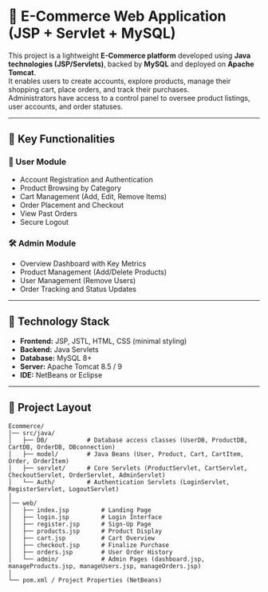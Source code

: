 
# 🛒 E-Commerce Web Application (JSP + Servlet + MySQL)

This project is a lightweight **E-Commerce platform** developed using **Java technologies (JSP/Servlets)**, backed by **MySQL** and deployed on **Apache Tomcat**.  
It enables users to create accounts, explore products, manage their shopping cart, place orders, and track their purchases.  
Administrators have access to a control panel to oversee product listings, user accounts, and order statuses.

---

## 🚀 Key Functionalities

### 👤 User Module
- Account Registration and Authentication  
- Product Browsing by Category  
- Cart Management (Add, Edit, Remove Items)  
- Order Placement and Checkout  
- View Past Orders  
- Secure Logout

### 🛠 Admin Module
- Overview Dashboard with Key Metrics  
- Product Management (Add/Delete Products)  
- User Management (Remove Users)  
- Order Tracking and Status Updates

---

## 🧰 Technology Stack
- **Frontend:** JSP, JSTL, HTML, CSS (minimal styling)  
- **Backend:** Java Servlets  
- **Database:** MySQL 8+  
- **Server:** Apache Tomcat 8.5 / 9  
- **IDE:** NetBeans or Eclipse

---

## 📁 Project Layout

```
Ecommerce/
│── src/java/
│   ├── DB/           # Database access classes (UserDB, ProductDB, CartDB, OrderDB, DBconnection)
│   ├── model/        # Java Beans (User, Product, Cart, CartItem, Order, OrderItem)
│   ├── servlet/      # Core Servlets (ProductServlet, CartServlet, CheckoutServlet, OrderServlet, AdminServlet)
│   └── Auth/         # Authentication Servlets (LoginServlet, RegisterServlet, LogoutServlet)
│
│── web/
│   ├── index.jsp         # Landing Page
│   ├── login.jsp         # Login Interface
│   ├── register.jsp      # Sign-Up Page
│   ├── products.jsp      # Product Display
│   ├── cart.jsp          # Cart Overview
│   ├── checkout.jsp      # Finalize Purchase
│   ├── orders.jsp        # User Order History
│   └── admin/            # Admin Pages (dashboard.jsp, manageProducts.jsp, manageUsers.jsp, manageOrders.jsp)
│
└── pom.xml / Project Properties (NetBeans)
